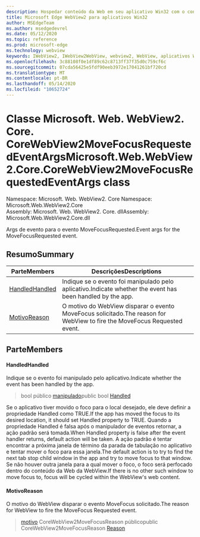 ```yaml
---
description: Hospedar conteúdo da Web em seu aplicativo Win32 com o controle WebView2 do Microsoft Edge
title: Microsoft Edge WebView2 para aplicativos Win32
author: MSEdgeTeam
ms.author: msedgedevrel
ms.date: 05/12/2020
ms.topic: reference
ms.prod: microsoft-edge
ms.technology: webview
keywords: IWebView2, IWebView2WebView, webview2, WebView, aplicativos Win32, Win32, Edge, ICoreWebView2, ICoreWebView2Controller, controle do navegador, HTML Edge
ms.openlocfilehash: 3c88108f0e1df89c62c8713ff37f35d0c759cf6c
ms.sourcegitcommit: 07cda56425e5fdf90eeb3972e17041261bf720cd
ms.translationtype: MT
ms.contentlocale: pt-BR
ms.lasthandoff: 05/14/2020
ms.locfileid: "10652724"
---
```

# <span data-ttu-id="71a52-104">Classe Microsoft. Web. WebView2. Core. CoreWebView2MoveFocusRequestedEventArgs</span><span class="sxs-lookup"><span data-stu-id="71a52-104">Microsoft.Web.WebView2.Core.CoreWebView2MoveFocusRequestedEventArgs class</span></span> 

<span data-ttu-id="71a52-105">Namespace: Microsoft. Web. WebView2. Core </span><span class="sxs-lookup"><span data-stu-id="71a52-105">Namespace: Microsoft.Web.WebView2.Core</span></span>\
<span data-ttu-id="71a52-106">Assembly: Microsoft. Web. WebView2. Core. dll</span><span class="sxs-lookup"><span data-stu-id="71a52-106">Assembly: Microsoft.Web.WebView2.Core.dll</span></span>

<span data-ttu-id="71a52-107">Args de evento para o evento MoveFocusRequested.</span><span class="sxs-lookup"><span data-stu-id="71a52-107">Event args for the MoveFocusRequested event.</span></span>

## <span data-ttu-id="71a52-108">Resumo</span><span class="sxs-lookup"><span data-stu-id="71a52-108">Summary</span></span>

 <span data-ttu-id="71a52-109">Parte</span><span class="sxs-lookup"><span data-stu-id="71a52-109">Members</span></span>                        | <span data-ttu-id="71a52-110">Descrições</span><span class="sxs-lookup"><span data-stu-id="71a52-110">Descriptions</span></span>
--------------------------------|---------------------------------------------
[<span data-ttu-id="71a52-111">Handled</span><span class="sxs-lookup"><span data-stu-id="71a52-111">Handled</span></span>](#handled) | <span data-ttu-id="71a52-112">Indique se o evento foi manipulado pelo aplicativo.</span><span class="sxs-lookup"><span data-stu-id="71a52-112">Indicate whether the event has been handled by the app.</span></span>
[<span data-ttu-id="71a52-113">Motivo</span><span class="sxs-lookup"><span data-stu-id="71a52-113">Reason</span></span>](#reason) | <span data-ttu-id="71a52-114">O motivo do WebView disparar o evento MoveFocus solicitado.</span><span class="sxs-lookup"><span data-stu-id="71a52-114">The reason for WebView to fire the MoveFocus Requested event.</span></span>

## <span data-ttu-id="71a52-115">Parte</span><span class="sxs-lookup"><span data-stu-id="71a52-115">Members</span></span>

#### <span data-ttu-id="71a52-116">Handled</span><span class="sxs-lookup"><span data-stu-id="71a52-116">Handled</span></span> 

<span data-ttu-id="71a52-117">Indique se o evento foi manipulado pelo aplicativo.</span><span class="sxs-lookup"><span data-stu-id="71a52-117">Indicate whether the event has been handled by the app.</span></span>

> <span data-ttu-id="71a52-118">bool público [manipulado](#handled)</span><span class="sxs-lookup"><span data-stu-id="71a52-118">public bool [Handled](#handled)</span></span>

<span data-ttu-id="71a52-119">Se o aplicativo tiver movido o foco para o local desejado, ele deve definir a propriedade Handled como TRUE.</span><span class="sxs-lookup"><span data-stu-id="71a52-119">If the app has moved the focus to its desired location, it should set Handled property to TRUE.</span></span> <span data-ttu-id="71a52-120">Quando a propriedade Handled é falsa após o manipulador de eventos retornar, a ação padrão será tomada.</span><span class="sxs-lookup"><span data-stu-id="71a52-120">When Handled property is false after the event handler returns, default action will be taken.</span></span> <span data-ttu-id="71a52-121">A ação padrão é tentar encontrar a próxima janela de término da parada de tabulação no aplicativo e tentar mover o foco para essa janela.</span><span class="sxs-lookup"><span data-stu-id="71a52-121">The default action is to try to find the next tab stop child window in the app and try to move focus to that window.</span></span> <span data-ttu-id="71a52-122">Se não houver outra janela para a qual mover o foco, o foco será perfocado dentro do conteúdo da Web da WebView.</span><span class="sxs-lookup"><span data-stu-id="71a52-122">If there is no other such window to move focus to, focus will be cycled within the WebView's web content.</span></span>

#### <span data-ttu-id="71a52-123">Motivo</span><span class="sxs-lookup"><span data-stu-id="71a52-123">Reason</span></span> 

<span data-ttu-id="71a52-124">O motivo do WebView disparar o evento MoveFocus solicitado.</span><span class="sxs-lookup"><span data-stu-id="71a52-124">The reason for WebView to fire the MoveFocus Requested event.</span></span>

> <span data-ttu-id="71a52-125">[motivo](#reason) CoreWebView2MoveFocusReason público</span><span class="sxs-lookup"><span data-stu-id="71a52-125">public CoreWebView2MoveFocusReason [Reason](#reason)</span></span>

